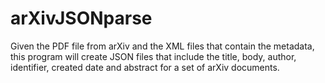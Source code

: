 # arXivJSONparse
Given the PDF file from arXiv and the XML files that contain the metadata, this program will create JSON files that include the title, body, author, identifier, created date and abstract for a set of arXiv documents.
